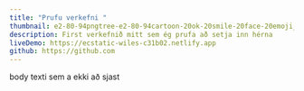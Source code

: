 ```yaml
---
title: "Prufu verkefni "
thumbnail: e2-80-94pngtree-e2-80-94cartoon-20ok-20smile-20face-20emoji_2751844.png
description: First verkefnið mitt sem ég prufa að setja inn hérna
liveDemo: https://ecstatic-wiles-c31b02.netlify.app
github: https://github.com
---
```


body texti sem a ekki að sjast
